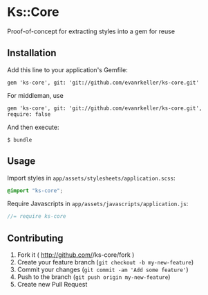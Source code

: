 # Ks::Core

Proof-of-concept for extracting styles into a gem for reuse

## Installation

Add this line to your application's Gemfile:

    gem 'ks-core', git: 'git://github.com/evanrkeller/ks-core.git'

For middleman, use

    gem 'ks-core', git: 'git://github.com/evanrkeller/ks-core.git', require: false

And then execute:

    $ bundle

## Usage

Import styles in `app/assets/stylesheets/application.scss`:

```scss
@import "ks-core";
```

Require Javascripts in `app/assets/javascripts/application.js`:

```js
//= require ks-core
```

## Contributing

1. Fork it ( http://github.com/<my-github-username>/ks-core/fork )
2. Create your feature branch (`git checkout -b my-new-feature`)
3. Commit your changes (`git commit -am 'Add some feature'`)
4. Push to the branch (`git push origin my-new-feature`)
5. Create new Pull Request
